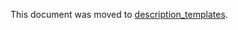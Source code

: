 This document was moved to [description_templates](../user/project/description_templates.md#setting-a-default-template-for-issues-and-merge-requests).
